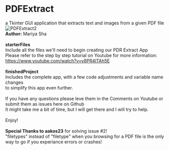 # PDFExtract
a Tkinter GUI application that extracts text and images from a given PDF file 
<br>
![PDFExtract2](https://user-images.githubusercontent.com/32107652/107868025-5bf46f00-6e35-11eb-83b8-1db3432ea67f.png)
<br>
<b>Author:</b> Mariya Sha
<br>
<br>
<b>starterFiles</b>
<br>
Include all the files we'll need to begin creating our PDR Extract App
<br>
Please refer to the step by step tutorial on Youtube for more information:
<br>
https://www.youtube.com/watch?v=y8PR4lTAh5E
<br>
<br>
<b>finishedProject</b>
<br>
Includes the complete app, with a few code adjustments and variable name changes
<br>
to simplify this app even further.
<br>
<br>
If you have any questions please leve them in the Comments on Youtube or submit them as issues here on Github
<br>
It might take me a bit of time, but I will get there and I will try to help.
<br>
<br>
Enjoy!
<br>
<br>
<b>Special Thanks to aakos23</b> for solving issue #2!
<br>
"filetypes" instead of "filetype" when you browsing for a PDF file is the only way to go if you experiance errors or crashes!
